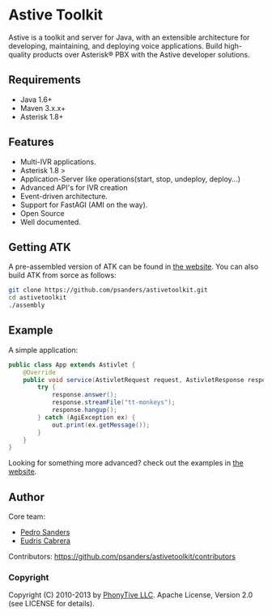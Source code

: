 # Astive Toolkit

Astive is a toolkit and server for Java, with an extensible architecture for developing, maintaining, and deploying voice applications. Build high-quality products over Asterisk® PBX with the Astive developer solutions.

## Requirements

* Java 1.6+
* Maven 3.x.x+
* Asterisk 1.8+

## Features 

* Multi-IVR applications.
* Asterisk 1.8 >
* Application-Server like operations(start, stop, undeploy, deploy...)
* Advanced API's for IVR creation
* Event-driven architecture.
* Support for FastAGI (AMI on the way).
* Open Source
* Well documented.

## Getting ATK

A pre-assembled version of ATK can be found in [the website](http://astivetoolkit.org/downloads). You can also build ATK from sorce as follows:

```bash
git clone https://github.com/psanders/astivetoolkit.git
cd astivetoolkit
./assembly
```

## Example

A simple application:

```java
public class App extends Astivlet {
    @Override
    public void service(AstivletRequest request, AstivletResponse response) {
        try {
            response.answer();
            response.streamFile("tt-monkeys");
            response.hangup();
        } catch (AgiException ex) {
            out.print(ex.getMessage());
        }
    }
}
```

Looking for something more advanced? check out the examples in [the website](http://astivetoolkit.org/downloads).

## Author

Core team:

* [Pedro Sanders](https://github.com/psanders)
* [Eudris Cabrera](https://github.com/ecabrerar)

Contributors: https://github.com/psanders/astivetoolkit/contributors

### Copyright

Copyright (C) 2010-2013 by [PhonyTive LLC](http://phonytive.com). Apache License, Version 2.0 (see LICENSE for details).
